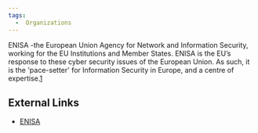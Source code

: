 ```yaml
---
tags:
  -  Organizations
---
```

ENISA -the European Union Agency for Network and Information Security,
working for the EU Institutions and Member States. ENISA is the EU’s
response to these cyber security issues of the European Union. As such,
it is the 'pace-setter' for Information Security in Europe, and a centre
of expertise.[1](https://www.enisa.europa.eu/about-enisa)

## External Links

- [ENISA](https://www.enisa.europa.eu/)

